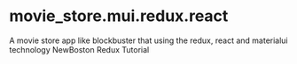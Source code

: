# movie_store.mui.redux.react
A movie store app like blockbuster that using the redux, react and materialui technology
NewBoston Redux Tutorial

